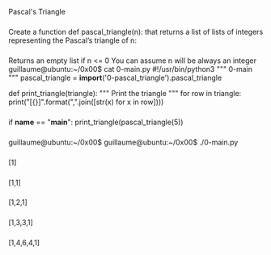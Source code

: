 Pascal's Triangle
###
Create a function def pascal_triangle(n): that returns a list of lists of integers representing the Pascal’s triangle of n:
###
Returns an empty list if n <= 0
You can assume n will be always an integer
guillaume@ubuntu:~/0x00$ cat 0-main.py
#!/usr/bin/python3
"""
0-main
"""
pascal_triangle = __import__('0-pascal_triangle').pascal_triangle

def print_triangle(triangle):
    """
    Print the triangle
    """
    for row in triangle:
        print("[{}]".format(",".join([str(x) for x in row])))
###

if __name__ == "__main__":
    print_triangle(pascal_triangle(5))
###
guillaume@ubuntu:~/0x00$ 
guillaume@ubuntu:~/0x00$ ./0-main.py
###
[1]
###
[1,1]
###
[1,2,1]
###
[1,3,3,1]
###
[1,4,6,4,1]
